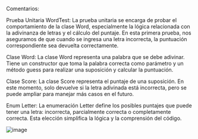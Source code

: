 
Comentarios:

Prueba Unitaria WordTest: La prueba unitaria se encarga de probar el comportamiento de la clase Word, especialmente la lógica relacionada con la adivinanza de letras y el cálculo del puntaje. En esta primera prueba, nos aseguramos de que cuando se ingresa una letra incorrecta, la puntuación correspondiente sea devuelta correctamente.

Clase Word: La clase Word representa una palabra que se debe adivinar. Tiene un constructor que toma la palabra correcta como parámetro y un método guess para realizar una suposición y calcular la puntuación.

Clase Score: La clase Score representa el puntaje de una suposición. En este momento, solo devuelve si la letra adivinada está incorrecta, pero se puede ampliar para manejar más casos en el futuro.

Enum Letter: La enumeración Letter define los posibles puntajes que puede tener una letra: incorrecta, parcialmente correcta o completamente correcta. Esta elección simplifica la lógica y la comprensión del código.

![image](https://github.com/MarceloLZR/PracticaCalificada1-CC3S2/assets/135175818/7a8d8dc9-f6bf-4209-9602-b50b4931bdd8)

